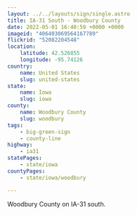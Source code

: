 ```yaml
---
layout: ../../layouts/sign/single.astro
title: IA-31 South - Woodbury County
date: 2022-05-01 16:40:59 +0000 +0000
imageid: "406403069564167789"
flickrid: "52082204548"
location:
    latitude: 42.526855
    longitude: -95.74126
country:
    name: United States
    slug: united-states
state:
    name: Iowa
    slug: iowa
county:
    name: Woodbury County
    slug: woodbury
tags:
    - big-green-sign
    - county-line
highway:
    - ia31
statePages:
    - state/iowa
countyPages:
    - state/iowa/woodbury

---
```

Woodbury County on IA-31 south.